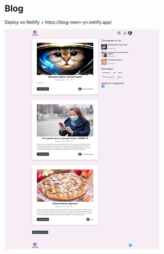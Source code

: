 <h1>Blog</h1>
Deploy on Netlify = https://blog-mern-yn.netlify.app/



![Иллюстрация к проекту](https://github.com/YN1kiforov/mern-blog/raw/main/uploads/screen.png)
